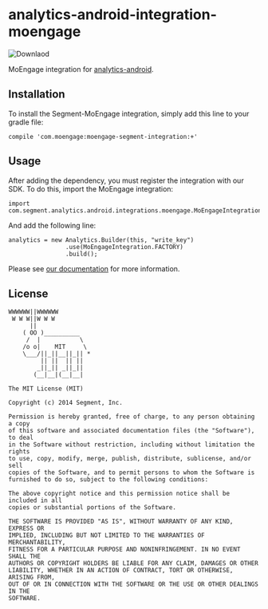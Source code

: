 analytics-android-integration-moengage
======================================

![Downlaod](https://api.bintray.com/packages/moengage/android-sdk/moengage-segment-integration/images/download.svg)

MoEngage integration for [analytics-android](https://github.com/moengage/Segment-Integration).

## Installation

To install the Segment-MoEngage integration, simply add this line to your gradle file:

`compile 'com.moengage:moengage-segment-integration:+'`

## Usage

After adding the dependency, you must register the integration with our SDK.  To do this, import the MoEngage integration:


```
import com.segment.analytics.android.integrations.moengage.MoEngageIntegration;

```

And add the following line:

```
analytics = new Analytics.Builder(this, "write_key")
                .use(MoEngageIntegration.FACTORY)
                .build();
```

Please see [our documentation](https://segment.com/docs/integrations/moengage/#android) for more information.

## License

```
WWWWWW||WWWWWW
 W W W||W W W
      ||
    ( OO )__________
     /  |           \
    /o o|    MIT     \
    \___/||_||__||_|| *
         || ||  || ||
        _||_|| _||_||
       (__|__|(__|__|

The MIT License (MIT)

Copyright (c) 2014 Segment, Inc.

Permission is hereby granted, free of charge, to any person obtaining a copy
of this software and associated documentation files (the "Software"), to deal
in the Software without restriction, including without limitation the rights
to use, copy, modify, merge, publish, distribute, sublicense, and/or sell
copies of the Software, and to permit persons to whom the Software is
furnished to do so, subject to the following conditions:

The above copyright notice and this permission notice shall be included in all
copies or substantial portions of the Software.

THE SOFTWARE IS PROVIDED "AS IS", WITHOUT WARRANTY OF ANY KIND, EXPRESS OR
IMPLIED, INCLUDING BUT NOT LIMITED TO THE WARRANTIES OF MERCHANTABILITY,
FITNESS FOR A PARTICULAR PURPOSE AND NONINFRINGEMENT. IN NO EVENT SHALL THE
AUTHORS OR COPYRIGHT HOLDERS BE LIABLE FOR ANY CLAIM, DAMAGES OR OTHER
LIABILITY, WHETHER IN AN ACTION OF CONTRACT, TORT OR OTHERWISE, ARISING FROM,
OUT OF OR IN CONNECTION WITH THE SOFTWARE OR THE USE OR OTHER DEALINGS IN THE
SOFTWARE.
```
